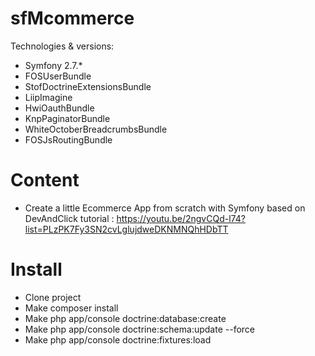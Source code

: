sfMcommerce
========================

Technologies & versions:
- Symfony 2.7.*
- FOSUserBundle
- StofDoctrineExtensionsBundle
- LiipImagine
- HwiOauthBundle
- KnpPaginatorBundle
- WhiteOctoberBreadcrumbsBundle
- FOSJsRoutingBundle
        
Content
========================
- Create a little Ecommerce App from scratch with Symfony based on DevAndClick tutorial : https://youtu.be/2ngvCQd-l74?list=PLzPK7Fy3SN2cvLglujdweDKNMNQhHDbTT

Install
========================
- Clone project
- Make composer install
- Make php app/console doctrine:database:create
- Make php app/console doctrine:schema:update --force
- Make php app/console doctrine:fixtures:load
